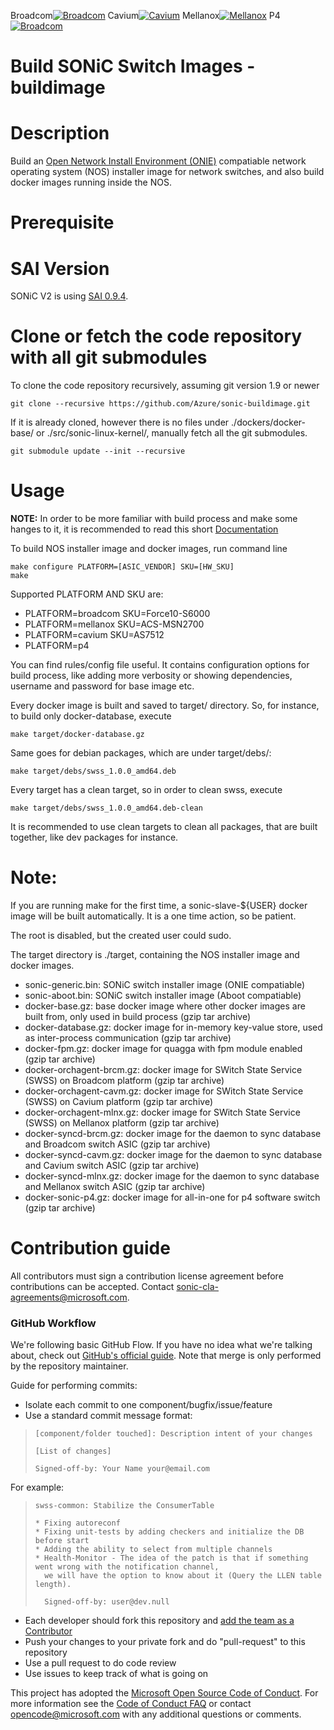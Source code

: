 Broadcom[![Broadcom](https://sonic-jenkins.westus.cloudapp.azure.com/job/broadcom/job/buildimage-brcm-all/badge/icon)](https://sonic-jenkins.westus.cloudapp.azure.com/job/broadcom/job/buildimage-brcm-all)
Cavium[![Cavium](https://sonic-jenkins.westus.cloudapp.azure.com/job/cavium/job/buildimage-cavm-all/badge/icon)](https://sonic-jenkins.westus.cloudapp.azure.com/job/cavium/job/buildimage-cavm-all/)
Mellanox[![Mellanox](https://sonic-jenkins.westus.cloudapp.azure.com/job/mellanox/job/buildimage-mlnx-all/badge/icon)](https://sonic-jenkins.westus.cloudapp.azure.com/job/mellanox/job/buildimage-mlnx-all)
P4[![Broadcom](https://sonic-jenkins.westus.cloudapp.azure.com/job/p4/job/buildimage-p4-all/badge/icon)](https://sonic-jenkins.westus.cloudapp.azure.com/job/p4/job/buildimage-p4-all)

# Build SONiC Switch Images - buildimage

# Description
Build an [Open Network Install Environment (ONIE)](https://github.com/opencomputeproject/onie) compatiable network operating system (NOS) installer image for network switches, and also build docker images running inside the NOS.

# Prerequisite
# SAI Version 
SONiC V2 is using [SAI 0.9.4](https://github.com/opencomputeproject/SAI/tree/v0.9.4). 

# Clone or fetch the code repository with all git submodules
To clone the code repository recursively, assuming git version 1.9 or newer

    git clone --recursive https://github.com/Azure/sonic-buildimage.git

If it is already cloned, however there is no files under ./dockers/docker-base/ or ./src/sonic-linux-kernel/, manually fetch all the git submodules.

    git submodule update --init --recursive

# Usage

**NOTE:** In order to be more familiar with build process and make some hanges to it, it is recommended to read this short [Documentation](README.buildsystem.md)

To build NOS installer image and docker images, run command line

    make configure PLATFORM=[ASIC_VENDOR] SKU=[HW_SKU]
    make

Supported PLATFORM AND SKU are:
- PLATFORM=broadcom SKU=Force10-S6000
- PLATFORM=mellanox SKU=ACS-MSN2700
- PLATFORM=cavium SKU=AS7512
- PLATFORM=p4

You can find rules/config file useful. It contains configuration options for build process, like adding more verbosity or showing dependencies, username and password for base image etc.

Every docker image is built and saved to target/ directory.
So, for instance, to build only docker-database, execute

    make target/docker-database.gz

Same goes for debian packages, which are under target/debs/:

    make target/debs/swss_1.0.0_amd64.deb

Every target has a clean target, so in order to clean swss, execute

    make target/debs/swss_1.0.0_amd64.deb-clean

It is recommended to use clean targets to clean all packages, that are built together, like dev packages for instance.

# Note:
If you are running make for the first time, a sonic-slave-${USER} docker image will be built automatically.
It is a one time action, so be patient.

The root is disabled, but the created user could sudo.

The target directory is ./target, containing the NOS installer image and docker images.
- sonic-generic.bin: SONiC switch installer image (ONIE compatiable)
- sonic-aboot.bin: SONiC switch installer image (Aboot compatiable)
- docker-base.gz: base docker image where other docker images are built from, only used in build process (gzip tar archive)
- docker-database.gz: docker image for in-memory key-value store, used as inter-process communication (gzip tar archive)
- docker-fpm.gz: docker image for quagga with fpm module enabled (gzip tar archive)
- docker-orchagent-brcm.gz: docker image for SWitch State Service (SWSS) on Broadcom platform (gzip tar archive)
- docker-orchagent-cavm.gz: docker image for SWitch State Service (SWSS) on Cavium platform (gzip tar archive)
- docker-orchagent-mlnx.gz: docker image for SWitch State Service (SWSS) on Mellanox platform (gzip tar archive)
- docker-syncd-brcm.gz: docker image for the daemon to sync database and Broadcom switch ASIC (gzip tar archive)
- docker-syncd-cavm.gz: docker image for the daemon to sync database and Cavium switch ASIC (gzip tar archive)
- docker-syncd-mlnx.gz: docker image for the daemon to sync database and Mellanox switch ASIC (gzip tar archive)
- docker-sonic-p4.gz: docker image for all-in-one for p4 software switch (gzip tar archive)

# Contribution guide

All contributors must sign a contribution license agreement before contributions can be accepted.  Contact sonic-cla-agreements@microsoft.com.

### GitHub Workflow

We're following basic GitHub Flow. If you have no idea what we're talking about, check out [GitHub's official guide](https://guides.github.com/introduction/flow/). Note that merge is only performed by the repository maintainer.

Guide for performing commits:

* Isolate each commit to one component/bugfix/issue/feature
* Use a standard commit message format:

>     [component/folder touched]: Description intent of your changes
>
>     [List of changes]
>
> 	  Signed-off-by: Your Name your@email.com

For example:

>     swss-common: Stabilize the ConsumerTable
>
>     * Fixing autoreconf
>     * Fixing unit-tests by adding checkers and initialize the DB before start
>     * Adding the ability to select from multiple channels
>     * Health-Monitor - The idea of the patch is that if something went wrong with the notification channel,
>       we will have the option to know about it (Query the LLEN table length).
>
>       Signed-off-by: user@dev.null


* Each developer should fork this repository and [add the team as a Contributor](https://help.github.com/articles/adding-collaborators-to-a-personal-repository)
* Push your changes to your private fork and do "pull-request" to this repository
* Use a pull request to do code review
* Use issues to keep track of what is going on

This project has adopted the [Microsoft Open Source Code of Conduct](https://opensource.microsoft.com/codeofconduct/). For more information see the [Code of Conduct FAQ](https://opensource.microsoft.com/codeofconduct/faq/) or contact [opencode@microsoft.com](mailto:opencode@microsoft.com) with any additional questions or comments.
